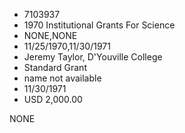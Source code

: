 * 7103937
* 1970 Institutional Grants For Science
* NONE,NONE
* 11/25/1970,11/30/1971
* Jeremy Taylor, D'Youville College
* Standard Grant
*   name not available
* 11/30/1971
* USD 2,000.00

NONE